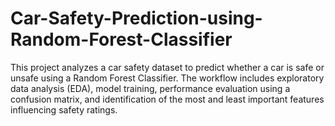 # Car-Safety-Prediction-using-Random-Forest-Classifier
This project analyzes a car safety dataset to predict whether a car is safe or unsafe using a Random Forest Classifier. The workflow includes exploratory data analysis (EDA), model training, performance evaluation using a confusion matrix, and identification of the most and least important features influencing safety ratings.
